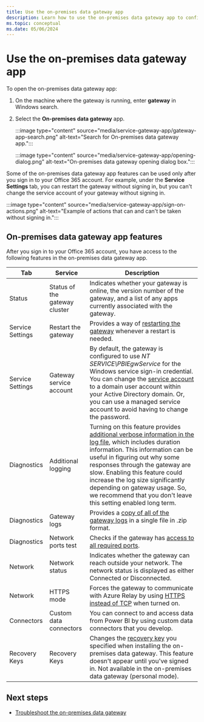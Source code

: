 ```yaml
---
title: Use the on-premises data gateway app
description: Learn how to use the on-premises data gateway app to configure various services of your on-premises data gateway.
ms.topic: conceptual
ms.date: 05/06/2024
---
```


# Use the on-premises data gateway app

To open the on-premises data gateway app:

1. On the machine where the gateway is running, enter **gateway** in Windows search.

2. Select the **On-premises data gateway** app.

    :::image type="content" source="media/service-gateway-app/gateway-app-search.png" alt-text="Search for On-premises data gateway app.":::

    :::image type="content" source="media/service-gateway-app/opening-dialog.png" alt-text="On-premises data gateway opening dialog box.":::

Some of the on-premises data gateway app features can be used only after you sign in to your Office 365 account. For example, under the **Service Settings** tab, you can restart the gateway without signing in, but you can't change the service account of your gateway without signing in.

:::image type="content" source="media/service-gateway-app/sign-on-actions.png" alt-text="Example of actions that can and can't be taken without signing in.":::

## On-premises data gateway app features

After you sign in to your Office 365 account, you have access to the following features in the on-premises data gateway app.

|Tab |Service |Description |
| ---- | ---- | ---- |
|Status |Status of the gateway cluster |Indicates whether your gateway is online, the version number of the gateway, and a list of any apps currently associated with the gateway. |
|Service Settings |Restart the gateway |Provides a way of [restarting the gateway](service-gateway-restart.md) whenever a restart is needed. |
|Service Settings |Gateway service account |By default, the gateway is configured to use *NT SERVICE\PBIEgwService* for the Windows service sign-in credential. You can change the [service account](service-gateway-service-account.md) to a domain user account within your Active Directory domain. Or, you can use a managed service account to avoid having to change the password. |
|Diagnostics |Additional logging |Turning on this feature provides [additional verbose information in the log file](service-gateway-performance.md#slow-performing-queries), which includes duration information. This information can be useful in figuring out why some responses through the gateway are slow. Enabling this feature could increase the log size significantly depending on gateway usage. So, we recommend that you don't leave this setting enabled long term. |
|Diagnostics |Gateway logs |Provides a [copy of all of the gateway logs](service-gateway-tshoot.md#troubleshooting-tools) in a single file in .zip format. |
|Diagnostics |Network ports test |Checks if the gateway has [access to all required ports](service-gateway-communication.md#network-ports-test). |
|Network |Network status |Indicates whether the gateway can reach outside your network. The network status is displayed as either Connected or Disconnected. |
|Network |HTTPS mode |Forces the gateway to communicate with Azure Relay by using [HTTPS instead of TCP](service-gateway-communication.md#force-https-communication-with-azure-relay) when turned on. |
|Connectors |Custom data connectors | You can connect to and access data from Power BI by using custom data connectors that you develop. |
|Recovery Keys |Recovery Keys |Changes the [recovery key](service-gateway-recovery-key.md) you specified when installing the on-premises data gateway. This feature doesn't appear until you've signed in. Not available in the on-premises data gateway (personal mode).|

## Next steps

* [Troubleshoot the on-premises data gateway](service-gateway-tshoot.md)

